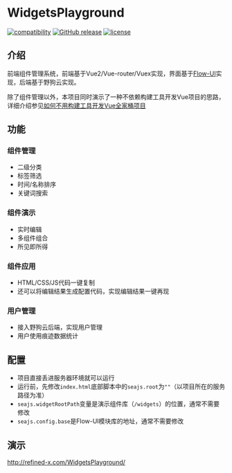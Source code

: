 # WidgetsPlayground

[![compatibility](https://img.shields.io/badge/compatibility-MicrosoftEdge%2B-orange.svg)]() [![GitHub release](https://img.shields.io/github/release/tower1229/WidgetsPlayground.svg)]() [![license](https://img.shields.io/github/license/tower1229/WidgetsPlayground.svg)]()

## 介绍

前端组件管理系统，前端基于Vue2/Vue-router/Vuex实现，界面基于[Flow-UI](http://flow-ui.refined-x.com/)实现，后端基于野狗云实现。

除了组件管理以外，本项目同时演示了一种不依赖构建工具开发Vue项目的思路，详细介绍参见[如何不用构建工具开发Vue全家桶项目](https://refined-x.com/2017/10/28/%E5%A6%82%E4%BD%95%E4%B8%8D%E7%94%A8%E6%9E%84%E5%BB%BA%E5%B7%A5%E5%85%B7%E5%BC%80%E5%8F%91Vue%E5%85%A8%E5%AE%B6%E6%A1%B6%E9%A1%B9%E7%9B%AE/)

## 功能

### 组件管理
- 二级分类
- 标签筛选
- 时间/名称排序
- 关键词搜索

### 组件演示
- 实时编辑
- 多组件组合
- 所见即所得

### 组件应用
- HTML/CSS/JS代码一键复制
- 还可以将编辑结果生成配置代码，实现编辑结果一键再现

### 用户管理
- 接入野狗云后端，实现用户管理
- 用户使用痕迹数据统计

## 配置
- 项目直接丢进服务器环境就可以运行
- 运行前，先修改`index.html`底部脚本中的`seajs.root`为`""`（以项目所在的服务路径为准）
- `seajs.widgetRootPath`变量是演示组件库（`/widgets`）的位置，通常不需要修改
- `seajs.config.base`是Flow-UI模块库的地址，通常不需要修改

## 演示 
http://refined-x.com/WidgetsPlayground/
